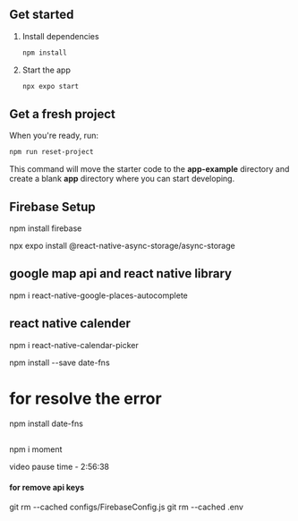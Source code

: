 ## Get started

1. Install dependencies

   ```bash
   npm install
   ```

2. Start the app

   ```bash
   npx expo start
   ```


## Get a fresh project

When you're ready, run:

```bash
npm run reset-project
```

This command will move the starter code to the **app-example** directory and create a blank **app** directory where you can start developing.

## Firebase Setup

npm install firebase

npx expo install @react-native-async-storage/async-storage

## google map api and react native library

npm i react-native-google-places-autocomplete

## react native calender

npm i react-native-calendar-picker

npm install --save date-fns

   # for resolve the error 
npm install date-fns


##
npm i moment


video pause time - 2:56:38



#### for remove api keys 
git rm --cached configs/FirebaseConfig.js
git rm --cached .env

